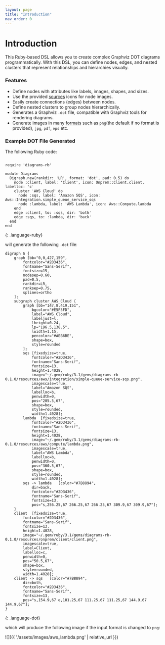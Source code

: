 ```yaml
---
layout: page
title: "Introduction"
nav_order: 0
---
```


# Introduction

This Ruby-based DSL allows you to create complex Graphviz DOT diagrams programmatically. With this DSL, you can define nodes, edges, and nested clusters that represent relationships and hierarchies visually.

### Features

- Define nodes with attributes like labels, images, shapes, and sizes.
- Use the provided [sources](./docs/sources.html) icons for node images.
- Easily create connections (edges) between nodes.
- Define nested clusters to group nodes hierarchically.
- Generates a Graphviz `.dot` file, compatible with Graphviz tools for rendering diagrams.
- Generate images in many [formats](https://graphviz.org/docs/outputs/) such as `png`(the default if no format is provided), `jpg`, `pdf`, `eps` etc.


### Example DOT File Generated


The following Ruby code:
~~~

require 'diagrams-rb'

module Diagrams
  Digraph.new(rankdir: 'LR', format: 'dot', pad: 0.5) do
    node :client, label: 'Client', icon: Onprem::Client.client, labelloc: 'c'
    cluster 'AWS Cloud' do
      node :sqs, label: 'Amazon SQS', icon: Aws::Integration.simple_queue_service_sqs
      node :lambda, label: 'AWS Lambda', icon: Aws::Compute.lambda
    end
    edge :client, to: :sqs, dir: 'both'
    edge :sqs, to: :lambda, dir: 'back'
  end
end

~~~
{: .language-ruby}

will generate the following `.dot` file:

~~~
digraph G {
	graph [bb="0,0,427,159",
		fontcolor="#2D3436",
		fontname="Sans-Serif",
		fontsize=15,
		nodesep=0.60,
		pad=0.5,
		rankdir=LR,
		ranksep=0.75,
		splines=ortho
	];
	subgraph cluster_AWS_Cloud {
		graph [bb="147,8,419,151",
			bgcolor="#E5F5FD",
			label="AWS Cloud",
			labeljust=l,
			lheight=0.24,
			lp="196.5,138.5",
			lwidth=1.15,
			pencolor="#AEB6BE",
			shape=box,
			style=rounded
		];
		sqs	[fixedsize=true,
			fontcolor="#2D3436",
			fontname="Sans-Serif",
			fontsize=13,
			height=1.4028,
			image="~/.gem/ruby/3.1/gems/diagrams-rb-0.1.0/resources/aws/integration/simple-queue-service-sqs.png",
			imagescale=true,
			label="Amazon SQS",
			labelloc=b,
			penwidth=0,
			pos="205.5,67",
			shape=box,
			style=rounded,
			width=1.4028];
		lambda	[fixedsize=true,
			fontcolor="#2D3436",
			fontname="Sans-Serif",
			fontsize=13,
			height=1.4028,
			image="~/.gem/ruby/3.1/gems/diagrams-rb-0.1.0/resources/aws/compute/lambda.png",
			imagescale=true,
			label="AWS Lambda",
			labelloc=b,
			penwidth=0,
			pos="360.5,67",
			shape=box,
			style=rounded,
			width=1.4028];
		sqs -> lambda	[color="#7B8894",
			dir=back,
			fontcolor="#2D3436",
			fontname="Sans-Serif",
			fontsize=13,
			pos="s,256.25,67 266.25,67 266.25,67 309.9,67 309.9,67"];
	}
	client	[fixedsize=true,
		fontcolor="#2D3436",
		fontname="Sans-Serif",
		fontsize=13,
		height=1.4028,
		image="~/.gem/ruby/3.1/gems/diagrams-rb-0.1.0/resources/onprem/client/client.png",
		imagescale=true,
		label=Client,
		labelloc=c,
		penwidth=0,
		pos="50.5,67",
		shape=box,
		style=rounded,
		width=1.4028];
	client -> sqs	[color="#7B8894",
		dir=both,
		fontcolor="#2D3436",
		fontname="Sans-Serif",
		fontsize=13,
		pos="s,154.9,67 e,101.25,67 111.25,67 111.25,67 144.9,67 144.9,67"];
}
~~~
{: .language-dot}

which will produce the following image if the input format is changed to `png`:

![]({{ '/assets/images/aws_lambda.png' | relative_url }})
